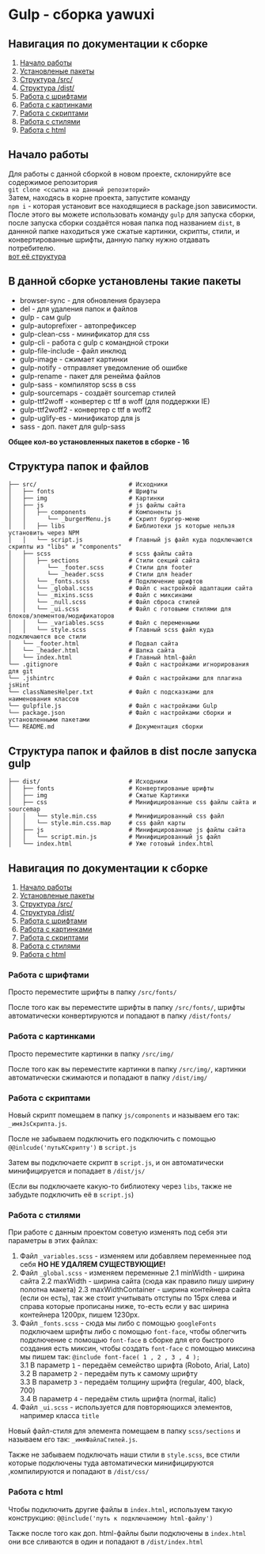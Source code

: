 # Gulp - сборка yawuxi

## Навигация по документации к сборке
1. [Начало работы](#Начало-работы)
2. [Установленые пакеты](#В-данной-сборке-установлены-такие-пакеты)
3. [Структура /src/](#Структура-папок-и-файлов)
4. [Структура /dist/](#Структура-папок-и-файлов-в-dist-после-запуска-gulp)
6. [Работа с шрифтами](#Работа-с-шрифтами)
7. [Работа с картинками](#Работа-с-картинками)
5. [Работа с скриптами](#Работа-с-скриптами)
8. [Работа с стилями](#работа-с-стилями)
9. [Работа с html](#Работа-с-html)

## Начало работы

Для работы с данной сборкой в новом проекте, склонируйте все содержимое репозитория<br>
`git clone <ссылка на данный репозиторий>`<br>
Затем, находясь в корне проекта, запустите команду <br>`npm i` - которая установит все находящиеся в package.json зависимости.<br>
После этого вы можете использовать команду `gulp` для запуска сборки, после запуска сборки создаётся новая папка под названием `dist`, в даннной папке находиться уже сжатые картинки, скрипты, стили, и конвертированные шрифты, данную папку нужно отдавать потребителю.<br> [вот её структура](#Структура-папок-и-файлов-в-dist-после-запуска-gulp)

## В данной сборке установлены такие пакеты

* browser-sync - для обновления браузера
* del - для удаления папок и файлов
* gulp - сам gulp
* gulp-autoprefixer - автопрефиксер
* gulp-clean-css - минификатор для css
* gulp-cli - работа с gulp с командной строки
* gulp-file-include - файл инклюд
* gulp-image - сжимает картинки
* gulp-notify - отправляет уведомление об ошибке
* gulp-rename - пакет для ренейма файлов
* gulp-sass - компилятор scss в css
* gulp-sourcemaps - создаёт sourcemap стилей
* gulp-ttf2woff - конвертер с ttf в woff (для поддержки IE)
* gulp-ttf2woff2 - конвертер с ttf в woff2
* gulp-uglify-es - минификатор для js
* sass - доп. пакет для gulp-sass

__Общее кол-во установленных пакетов в сборке - 16__
<br>

## Структура папок и файлов

```
├── src/                          # Исходники
│   ├── fonts                     # Шрифты
│   ├── img                       # Картинки
│   ├── js                        # js файлы сайта
│   │   ├── components            # Компоненты js
│   │      └── _burgerMenu.js     # Скрипт бургер-меню
│   │   ├── libs                  # Библиотеки js которые нельзя установить через NPM
│   │   └── script.js             # Главный js файл куда подключаются скрипты из "libs" и "components"
│   ├── scss                      # scss файлы сайта
│   │   ├── sections              # Стили секций сайта
│   │      └── _footer.scss       # Стили для footer
│   │      └── _header.scss       # Стили для header
│   │   └── _fonts.scss           # Подключение шрифтов
│   │   └── _global.scss          # Файл с настройкой адаптации сайта
│   │   └── _mixins.scss          # Файл с миксинами
│   │   └── _null.scss            # Файл сброса стилей
│   │   └── _ui.scss              # Файл с готовыми стилями для блоков/элементов/модификаторов
│   │   └── _variables.scss       # Файл с переменными
│   │   └── style.scss            # Главный scss файл куда подключаются все стили
│   └── _footer.html              # Подвал сайта
│   └── _header.html              # Шапка сайта
│   └── index.html                # Главный html-файл
└── .gitignore                    # Файл с настройками игнорирования для git
└── .jshintrc                     # Файл с настройками для плагина jsHint
└── classNamesHelper.txt          # Файл с подсказками для наименования классов
└── gulpfile.js                   # Файл с настройками Gulp
└── package.json                  # Файл с настройками сборки и установленными пакетами
└── README.md                     # Документация сборки
```
## Структура папок и файлов в dist после запуска gulp
```
├── dist/                         # Исходники
│   ├── fonts                     # Конвертированые шрифты
│   ├── img                       # Сжатые Картинки
│   ├── css                       # Минифицированные css файлы сайта и sourcemap
│   │   └── style.min.css         # Минифицированный css файл
│   │   └── style.min.css.map     # css файл карты
│   ├── js                        # Минифицированные js файлы сайта
│   │   └── script.min.js         # Минифицированный js файл
│   └── index.html                # Уже готовый index.html
```
## Навигация по документации к сборке
1. [Начало работы](#Начало-работы)
2. [Установленые пакеты](#В-данной-сборке-установлены-такие-пакеты)
3. [Структура /src/](#Структура-папок-и-файлов)
4. [Структура /dist/](#Структура-папок-и-файлов-в-dist-после-запуска-gulp)
6. [Работа с шрифтами](#Работа-с-шрифтами)
7. [Работа с картинками](#Работа-с-картинками)
5. [Работа с скриптами](#Работа-с-скриптами)
8. [Работа с стилями](#работа-с-стилями)
9. [Работа с html](#Работа-с-html)

### Работа с шрифтами
Просто переместите шрифты в папку `/src/fonts/`

После того как вы переместите шрифты в папку `/src/fonts/`, шрифты автоматически конвертируются и попадают в папку `/dist/fonts/`

### Работа с картинками
Просто переместите картинки в папку `/src/img/`

После того как вы переместите картинки в папку `/src/img/`, картинки автоматически сжимаются и попадают в папку `/dist/img/`

### Работа с скриптами
Новый скрипт помещаем в папку `js/components` и называем его так: `_имяJsСкрипта.js`.

После не забываем подключить его подключить с помощью `@@inlcude('путьКСкрипту')` в `script.js`

Затем вы подключаете скрипт в `script.js`, и он автоматически минифицируется и попадает в `/dist/js/`

(Если вы подключаете какую-то библиотеку через `libs`, также не забудьте подключить её в `script.js`)

### Работа с стилями
При работе с данным проектом советую изменять под себя эти параметры в этих файлах:
1. Файл `_variables.scss` - изменяем или добавляем переменныее под себя 
__НО НЕ УДАЛЯЕМ СУЩЕСТВУЮЩИЕ!__
2. Файл `_global.scss` - изменяем переменные
   2.1 minWidth - ширина сайта
   2.2 maxWidth - ширина сайта (сюда как правило пишу ширину полотна макета)
   2.3 maxWidthContainer - ширина контейнера сайта (если он есть), так же стоит учитывать отступы по 15px слева и справа которые прописаны ниже, то-есть если у вас ширина контейнера 1200px, пишем 1230px.
3. Файл `_fonts.scss` - сюда мы либо с помощью `googleFonts` подключаем шрифты либо с помощью `font-face`, чтобы облегчить подключение с помощью `font-face` в сборке для его быстрого создания есть миксин, чтобы создать `font-face` с помощью миксина мы пишем так:
`@include font-face( 1 , 2 , 3 , 4 );`<br>
   3.1 В параметр `1` - передаём семейство шрифта (Roboto, Arial, Lato)<br>
	3.2 В параметр `2` - передаём путь к самому шрифту<br>
	3.3 В параметр `3` - передаём толщину шрифта (regular, 400, black, 700)<br>
	3.4 В параметр `4` - передаём стиль шрифта (normal, italic)
4. Файл `_ui.scss` - используется для повторяющихся элементов, например класса `title`

Новый файл-стиля для элемента помещаем в папку `scss/sections` и называем его так: `_имяФайлаСтилей.js`.

Также не забываем подключать наши стили в `style.scss`, все стили которые подключены туда автоматически минифицируются ,компилируются и попадают в `/dist/css/`

### Работа с html
Чтобы подключить другие файлы в `index.html`, используем такую конструкцию:
`@@include('путь к подключаемому html-файлу')`

Также после того как доп. html-файлы были подключены в `index.html` они все сливаются в один и попадают в `/dist/index.html`